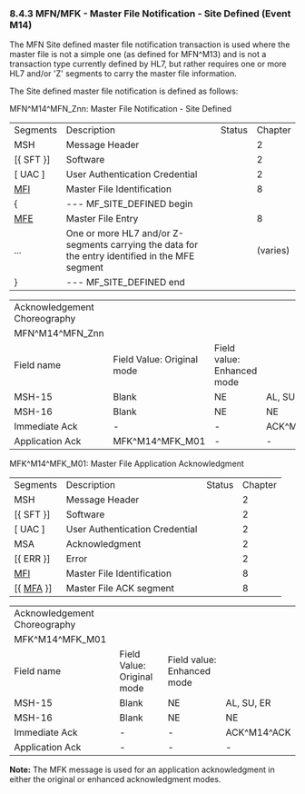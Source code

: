 ### 8.4.3 MFN/MFK - Master File Notification - Site Defined (Event M14) 

The MFN Site defined master file notification transaction is used where the master file is not a simple one (as defined for MFN^M13) and is not a transaction type currently defined by HL7, but rather requires one or more HL7 and/or 'Z' segments to carry the master file information.

The Site defined master file notification is defined as follows:

MFN^M14^MFN_Znn: Master File Notification - Site Defined

|     |     |     |     |
| --- | --- | --- | --- |
| Segments | Description | Status | Chapter |
| MSH | Message Header |  | 2 |
| [\{ SFT }] | Software |  | 2 |
| [ UAC ] | User Authentication Credential |  | 2 |
| [MFI](#MFI) | Master File Identification |  | 8 |
| \{ | --- MF_SITE_DEFINED begin |  |  |
| [MFE](#MFE) | Master File Entry |  | 8 |
| ... | One or more HL7 and/or Z-segments carrying the data for the entry identified in the MFE segment |  | (varies) |
| } | --- MF_SITE_DEFINED end |  |  |

|     |     |     |     |     |     |
| --- | --- | --- | --- | --- | --- |
| Acknowledgement Choreography |  |  |  |  |  |
| MFN^M14^MFN_Znn |  |  |  |  |  |
| Field name | Field Value: Original mode | Field value: Enhanced mode |  |  |  |
| MSH-15 | Blank | NE | AL, SU, ER | NE | AL, SU, ER |
| MSH-16 | Blank | NE | NE | AL, SU, ER | AL, SU, ER |
| Immediate Ack | - | - | ACK^M14^ACK | - | ACK^M14^ACK |
| Application Ack | MFK^M14^MFK_M01 | - | - | MFK^M14^MFK_M01 | MFK^M14^MFK_M01 |

MFK^M14^MFK_M01: Master File Application Acknowledgment

|     |     |     |     |
| --- | --- | --- | --- |
| Segments | Description | Status | Chapter |
| MSH | Message Header |  | 2 |
| [\{ SFT }] | Software |  | 2 |
| [ UAC ] | User Authentication Credential |  | 2 |
| MSA | Acknowledgment |  | 2 |
| [\{ ERR }] | Error |  | 2 |
| [MFI](#MFI) | Master File Identification |  | 8 |
| [\{ [MFA](#MFA) }] | Master File ACK segment |  | 8 |

|     |     |     |     |
| --- | --- | --- | --- |
| Acknowledgement Choreography |  |  |  |
| MFK^M14^MFK_M01 |  |  |  |
| Field name | Field Value: Original mode | Field value: Enhanced mode |  |
| MSH-15 | Blank | NE | AL, SU, ER |
| MSH-16 | Blank | NE | NE |
| Immediate Ack | - | - | ACK^M14^ACK |
| Application Ack | - | - | - |

**Note:** The MFK message is used for an application acknowledgment in either the original or enhanced acknowledgment modes.
